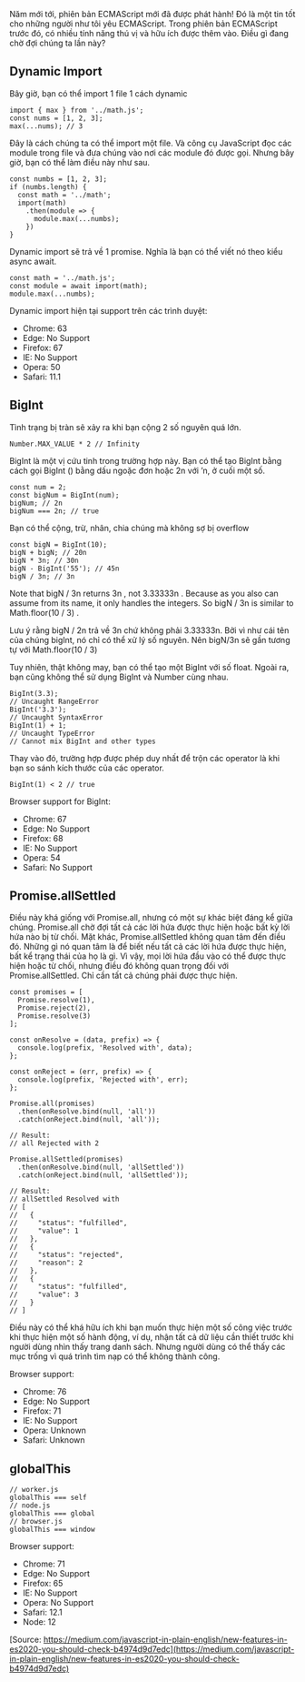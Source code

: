 Năm mới tới, phiên bản ECMAScript mới đã được phát hành! Đó là một tin tốt cho những người như tôi yêu ECMAScript. Trong phiên bản ECMAScript trước đó, có nhiều tính năng thú vị và hữu ích được thêm vào. Điều gì đang chờ đợi chúng ta lần này?

## Dynamic Import

Bây giờ, bạn có thể import 1 file 1 cách dynamic

```
import { max } from '../math.js';
const nums = [1, 2, 3];
max(...nums); // 3
```

Đây là cách chúng ta có thể import một file. Và công cụ JavaScript đọc các module trong file và đưa chúng vào nơi các module đó được gọi. Nhưng bây giờ, bạn có thể làm điều này như sau.

```
const numbs = [1, 2, 3];
if (numbs.length) {
  const math = '../math';
  import(math)
    .then(module => {
      module.max(...numbs);
    })
}
```

Dynamic import sẽ trả về 1 promise. Nghĩa là bạn có thể viết nó theo kiểu async await.

```
const math = '../math.js';
const module = await import(math);
module.max(...numbs);
```

Dynamic import hiện tại support trên các trình duyệt:
- Chrome: 63
- Edge: No Support
- Firefox: 67
- IE: No Support
- Opera: 50
- Safari: 11.1

## BigInt

Tình trạng bị tràn sẽ xảy ra khi bạn cộng 2 số nguyên quá lớn.

```
Number.MAX_VALUE * 2 // Infinity
```

BigInt là một vị cứu tinh trong trường hợp này.
Bạn có thể tạo BigInt bằng cách gọi BigInt () bằng dấu ngoặc đơn hoặc 2n với ’n, ở cuối một số.

```
const num = 2;
const bigNum = BigInt(num);
bigNum; // 2n
bigNum === 2n; // true
```

Bạn có thể cộng, trừ, nhân, chia chúng mà không sợ bị overflow

```
const bigN = BigInt(10);
bigN + bigN; // 20n
bigN * 3n; // 30n
bigN - BigInt('55'); // 45n
bigN / 3n; // 3n
```

Note that bigN / 3n returns 3n , not 3.33333n . Because as you also can assume from its name, it only handles the integers. So bigN / 3n is similar to Math.floor(10 / 3) .

Lưu ý rằng bigN / 2n trả về 3n chứ không phải 3.33333n. Bởi vì như cái tên của chúng bigInt, nó chỉ có thể xử lý số nguyên. Nên bigN/3n sẽ gần tương tự với Math.floor(10 / 3)

Tuy nhiên, thật không may, bạn có thể tạo một BigInt với số float. Ngoài ra, bạn cũng không thể sử dụng BigInt và Number cùng nhau.

```
BigInt(3.3); 
// Uncaught RangeError 
BigInt('3.3');
// Uncaught SyntaxError
BigInt(1) + 1;
// Uncaught TypeError
// Cannot mix BigInt and other types
```

Thay vào đó, trường hợp được phép duy nhất để trộn các operator là khi bạn so sánh kích thước của các operator.

```
BigInt(1) < 2 // true
```

Browser support for BigInt:

- Chrome: 67
- Edge: No Support
- Firefox: 68
- IE: No Support
- Opera: 54
- Safari: No Support

## Promise.allSettled

Điều này khá giống với Promise.all, nhưng có một sự khác biệt đáng kể giữa chúng. Promise.all chờ đợi tất cả các lời hứa được thực hiện hoặc bất kỳ lời hứa nào bị từ chối. Mặt khác, Promise.allSettled không quan tâm đến điều đó. Những gì nó quan tâm là để biết nếu tất cả các lời hứa được thực hiện, bất kể trạng thái của họ là gì. Vì vậy, mọi lời hứa đầu vào có thể được thực hiện hoặc từ chối, nhưng điều đó không quan trọng đối với Promise.allSettled. Chỉ cần tất cả chúng phải được thực hiện.

```
const promises = [
  Promise.resolve(1),
  Promise.reject(2),
  Promise.resolve(3)
];

const onResolve = (data, prefix) => {
  console.log(prefix, 'Resolved with', data);
};

const onReject = (err, prefix) => {
  console.log(prefix, 'Rejected with', err);
};

Promise.all(promises)
  .then(onResolve.bind(null, 'all'))
  .catch(onReject.bind(null, 'all'));

// Result:
// all Rejected with 2

Promise.allSettled(promises)
  .then(onResolve.bind(null, 'allSettled'))
  .catch(onReject.bind(null, 'allSettled'));

// Result:
// allSettled Resolved with
// [
//   {
//     "status": "fulfilled",
//     "value": 1
//   },
//   {
//     "status": "rejected",
//     "reason": 2
//   },
//   {
//     "status": "fulfilled",
//     "value": 3
//   }
// ]
```

Điều này có thể khá hữu ích khi bạn muốn thực hiện một số công việc trước khi thực hiện một số hành động, ví dụ, nhận tất cả dữ liệu cần thiết trước khi người dùng nhìn thấy trang danh sách. Nhưng người dùng có thể thấy các mục trống vì quá trình tìm nạp có thể không thành công.

Browser support:
- Chrome: 76
- Edge: No Support
- Firefox: 71
- IE: No Support
- Opera: Unknown
- Safari: Unknown

## globalThis

```
// worker.js
globalThis === self
// node.js
globalThis === global
// browser.js
globalThis === window
```

Browser support: 
- Chrome: 71
- Edge: No Support
- Firefox: 65
- IE: No Support
- Opera: No Support
- Safari: 12.1
- Node: 12

[Source: https://medium.com/javascript-in-plain-english/new-features-in-es2020-you-should-check-b4974d9d7edc](https://medium.com/javascript-in-plain-english/new-features-in-es2020-you-should-check-b4974d9d7edc)